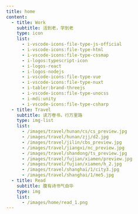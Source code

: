 ```yaml
---
title: home
content:
  - title: Work
    subtitle: 活到老，学到老
    type: icon
    list:
      - i-vscode-icons-file-type-js-official
      - i-vscode-icons:file-type-html
      - i-vscode-icons:file-type-cssmap
      - i-logos:typescript-icon
      - i-logos-react
      - i-logos-nodejs
      - i-vscode-icons:file-type-vue
      - i-vscode-icons:file-type-nuxt
      - i-tabler:brand-threejs
      - i-vscode-icons:file-type-unocss
      - i-mdi:unity
      - i-vscode-icons:file-type-csharp
  - title: Travel
    subtitle: 读万卷书，行万里路
    type: img-list
    list:
      - /images/travel/hunan/cs/cs_preview.jpg
      - /images/travel/hunan/zjj/d2.jpg
      - /images/travel/jilin/cbs_preview.jpg
      - /images/travel/jiangxi/nc_preview.jpg
      - /images/travel/shandong/ts_preview.jpg
      - /images/travel/fujian/xiamen/preview.jpg
      - /images/travel/fujian/xiamen/h_2.jpg
      - /images/travel/shanghai/1/city3.jpg
      - /images/travel/shanghai/1/me5.jpg
  - title: Read
    subtitle: 腹有诗书气自华
    type: img
    list:
      - /images/home/read_1.png
---
```


<!-- @layout-full-width -->

<home :content="frontmatter.content" />
